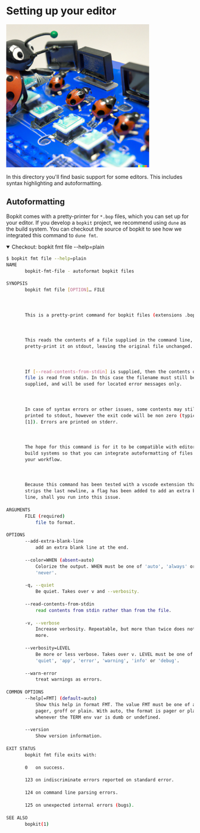 # Setting up your editor

<p>
  <img
    src="https://github.com/mbarbin/bopkit/blob/assets/image/bopkit-editor.png?raw=true"
    width='384'
    alt="Logo"
  />
</p>

In this directory you'll find basic support for some editors. This includes
syntax highlighting and autoformatting.

## Autoformatting

Bopkit comes with a pretty-printer for `*.bop` files, which you can set up for
your editor. If you develop a `bopkit` project, we recommend using `dune` as
the build system. You can checkout the source of bopkit to see how we integrated
this command to `dune fmt`.

<details open>

<summary>
Checkout: bopkit fmt file --help=plain
</summary>

```sh
$ bopkit fmt file --help=plain
NAME
       bopkit-fmt-file - autoformat bopkit files

SYNOPSIS
       bopkit fmt file [OPTION]… FILE



       This is a pretty-print command for bopkit files (extensions .bop).



       This reads the contents of a file supplied in the command line, and
       pretty-print it on stdout, leaving the original file unchanged.



       If [--read-contents-from-stdin] is supplied, then the contents of the
       file is read from stdin. In this case the filename must still be
       supplied, and will be used for located error messages only.



       In case of syntax errors or other issues, some contents may still be
       printed to stdout, however the exit code will be non zero (typically
       [1]). Errors are printed on stderr.



       The hope for this command is for it to be compatible with editors and
       build systems so that you can integrate autoformatting of files into
       your workflow.



       Because this command has been tested with a vscode extension that
       strips the last newline, a flag has been added to add an extra blank
       line, shall you run into this issue.

ARGUMENTS
       FILE (required)
           file to format.

OPTIONS
       --add-extra-blank-line
           add an extra blank line at the end.

       --color=WHEN (absent=auto)
           Colorize the output. WHEN must be one of 'auto', 'always' or
           'never'.

       -q, --quiet
           Be quiet. Takes over v and --verbosity.

       --read-contents-from-stdin
           read contents from stdin rather than from the file.

       -v, --verbose
           Increase verbosity. Repeatable, but more than twice does not bring
           more.

       --verbosity=LEVEL
           Be more or less verbose. Takes over v. LEVEL must be one of
           'quiet', 'app', 'error', 'warning', 'info' or 'debug'.

       --warn-error
           treat warnings as errors.

COMMON OPTIONS
       --help[=FMT] (default=auto)
           Show this help in format FMT. The value FMT must be one of auto,
           pager, groff or plain. With auto, the format is pager or plain
           whenever the TERM env var is dumb or undefined.

       --version
           Show version information.

EXIT STATUS
       bopkit fmt file exits with:

       0   on success.

       123 on indiscriminate errors reported on standard error.

       124 on command line parsing errors.

       125 on unexpected internal errors (bugs).

SEE ALSO
       bopkit(1)

```

</details>
